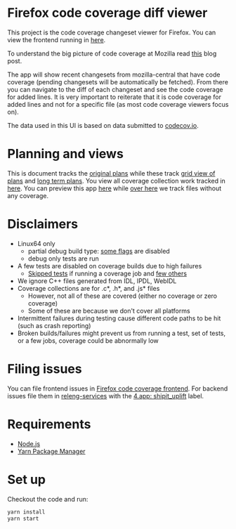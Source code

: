 # Firefox code coverage diff viewer
This project is the code coverage changeset viewer for Firefox. You can view the frontend running in [here](https://firefox-code-coverage.herokuapp.com).

To understand the big picture of code coverage at Mozilla read [this](https://marco-c.github.io/2017/07/28/code-coverage-architecture.html) blog post.

The app will show recent changesets from mozilla-central that have code coverage (pending changesets will be automatically be fetched).
From there you can navigate to the diff of each changeset
and see the code coverage for added lines. It is very important to reiterate that it is code coverage for added lines and not for a specific file (as most code coverage viewers focus on).

The data used in this UI is based on data submitted to
[codecov.io](https://codecov.io/gh/marco-c/gecko-dev/commits).

# Planning and views
This is document tracks the
[original plans](https://docs.google.com/document/d/1dOWi18qrudwaOThNAYoCMS3e9LzhxGUiMLLrQ_WVR9w/edit#heading=h.rj6a3f39527l) while these track
[grid view of plans](https://docs.google.com/spreadsheets/d/1fDJH081xukK1QSZTsT63MqFFAqH0WgnO1Y5NjkwAVck/edit#gid=0) and
[long term plans](https://docs.google.com/document/d/1VMhwtoMJmYFbWQ5EF-O6ZJq6_0LprAPd94sFgSh5lJQ/edit#heading=h.p59ulsfjj6x2).
You view all coverage collection work tracked in
[here](https://bugzilla.mozilla.org/showdependencytree.cgi?id=1278393&hide_resolved=1).
You can preview this app
[here](https://firefox-code-coverage.herokuapp.com/)
while
[over here](https://marco-c.github.io/code-coverage-reports/)
we track files without any coverage.

# Disclaimers

- Linux64 only
  - partial debug build type: [some flags](http://searchfox.org/mozilla-central/source/browser/config/mozconfigs/linux64/code-coverage) are disabled
  - debug only tests are run
- A few tests are disabled on coverage builds due to high failures
  - [Skipped tests](http://searchfox.org/mozilla-central/search?q=skip-if+%3D+.*cov.*&case=false&regexp=true&path=*.ini) if running a coverage job and [few others](http://searchfox.org/mozilla-central/search?q=ccov.*%5C%5B&case=false&regexp=true&path=taskcluster%2Fci%2F*%2F*.yml)
- We ignore C++ files generated from IDL, IPDL, WebIDL
- Coverage collections are for .c*, .h*, and .js* files
  - However, not all of these are covered (either no coverage or zero coverage)
  - Some of these are because we don't cover all platforms
- Intermittent failures during testing cause different code paths to be hit (such as crash reporting)
- Broken builds/failures might prevent us from running a test, set of tests, or a few jobs, coverage could be abnormally low

# Filing issues
You can file frontend issues in [Firefox code coverage frontend](https://github.com/mozilla/firefox-code-coverage-frontend/issues).
For backend issues file them in [releng-services](https://github.com/mozilla-releng/services) with the
[4.app: shipit_uplift](https://github.com/mozilla-releng/services/issues?q=is%3Aissue+is%3Aopen+label%3A%224.app%3A+shipit_code_coverage%22) label.

# Requirements

* [Node.js](https://nodejs.org)
* [Yarn Package Manager](https://yarnpkg.com/en/docs/install)

# Set up
Checkout the code and run:

```bash
yarn install
yarn start
```
